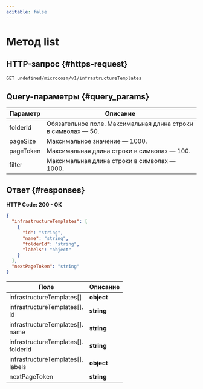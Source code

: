 ```yaml
---
editable: false
---
```


# Метод list

 

 
## HTTP-запрос {#https-request}
```
GET undefined/microcosm/v1/infrastructureTemplates
```
 
## Query-параметры {#query_params}
 
Параметр | Описание
--- | ---
folderId | Обязательное поле. Максимальная длина строки в символах — 50.
pageSize | Максимальное значение — 1000.
pageToken | Максимальная длина строки в символах — 100.
filter | Максимальная длина строки в символах — 1000.
 
## Ответ {#responses}
**HTTP Code: 200 - OK**

```json 
{
  "infrastructureTemplates": [
    {
      "id": "string",
      "name": "string",
      "folderId": "string",
      "labels": "object"
    }
  ],
  "nextPageToken": "string"
}
```

 
Поле | Описание
--- | ---
infrastructureTemplates[] | **object**<br>
infrastructureTemplates[].<br>id | **string**<br>
infrastructureTemplates[].<br>name | **string**<br>
infrastructureTemplates[].<br>folderId | **string**<br>
infrastructureTemplates[].<br>labels | **object**<br>
nextPageToken | **string**<br>